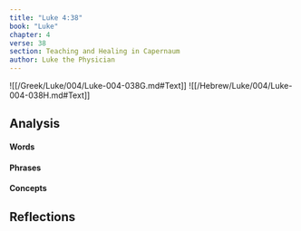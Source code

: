 ```yaml
---
title: "Luke 4:38"
book: "Luke"
chapter: 4
verse: 38
section: Teaching and Healing in Capernaum
author: Luke the Physician
---
```

![[/Greek/Luke/004/Luke-004-038G.md#Text]]
![[/Hebrew/Luke/004/Luke-004-038H.md#Text]]

## Analysis

#### Words

#### Phrases

#### Concepts

## Reflections
